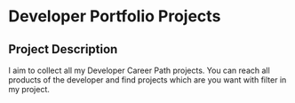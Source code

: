 # Developer Portfolio Projects

## Project Description

I aim to collect all my Developer Career Path projects. You can reach all products of the developer and find projects which are you want with filter in my project.

